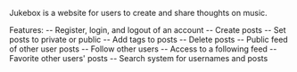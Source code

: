 Jukebox is a website for users to create and share thoughts on music.

Features:
-- Register, login, and logout of an account
-- Create posts
  -- Set posts to private or public
  -- Add tags to posts
  -- Delete posts
-- Public feed of other user posts
-- Follow other users
  -- Access to a following feed
-- Favorite other users' posts
-- Search system for usernames and posts
